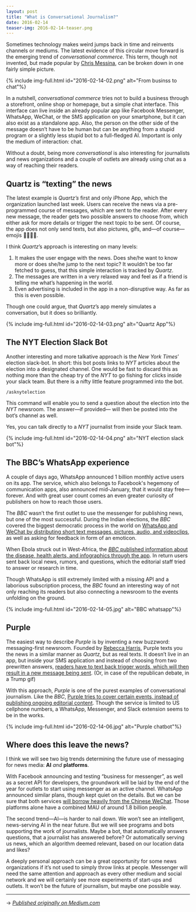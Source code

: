 ```yaml
---
layout: post
title: "What is Conversational Journalism?"
date: 2016-02-14
teaser-img: 2016-02-14-teaser.png
---
```


Sometimes technology makes weird jumps back in time and reinvents channels or mediums. The latest evidence of this circular move forward is the emerging trend of _conversational commerce_. This term, though not invented, but made popular by [Chris Messina](), can be broken down in one fairly simple picture.

{% include img-full.html id="2016-02-14-02.png" alt="From businss to chat"%}

In a nutshell, _conversational commerce_ tries not to build a business through a storefront, online shop or homepage, but a simple chat interface. This interface can live inside an already popular app like Facebook Messenger, WhatsApp, WeChat, or the SMS application on your smartphone, but it can also exist as a standalone app. Also, the person on the other side of the message doesn’t have to be human but can be anything from a stupid program or a slightly less stupid bot to a full-fledged AI. Important is only the medium of interaction: chat.

Without a doubt, being more _conversational_ is also interesting for journalists and news organizations and a couple of outlets are already using chat as a way of reaching their readers.

## Quartz is “texting” the news

The latest example is _Quartz’s_ first and only iPhone App, which the organization launched last week. Users can receive the news via a pre-programmed course of messages, which are sent to the reader. After every new message, the reader gets two possible answers to choose from, which either ask for more details or trigger the next topic to be sent. Of course, the app does not only send texts, but also pictures, gifs, and—of course—emojis 🎉📰✌🏻.

I think _Quartz_’s approach is interesting on many levels:

1. It makes the user engage with the news. Does she/he want to know more or does she/he jump to the next topic? It wouldn’t be too far fetched to guess, that this simple interaction is tracked by _Quartz_.
2. The messages are written in a very relaxed way and feel as if a friend is telling me what’s happening in the world.
3. Even advertising is included in the app in a non-disruptive way. As far as this is even possible.

Though one could argue, that _Quartz_’s app merely simulates a conversation, but it does so brilliantly.

{% include img-full.html id="2016-02-14-03.png" alt="Quartz App"%}

## The NYT Election Slack Bot

Another interesting and more talkative approach is the _New York Times_’ election slack-bot. In short: this bot posts links to _NYT_ articles about the election into a designated channel. One would be fast to discard this as nothing more than the cheap try of the _NYT_ to go fishing for clicks inside your slack team. But there is a nifty little feature programmed into the bot.

`/asknytelection`

This command will enable you to send a question about the election into the _NYT_ newsroom. The answer—if provided— will then be posted into the bot‘s channel as well.

Yes, you can talk directly to a _NYT_ journalist from inside your Slack team.

{% include img-full.html id="2016-02-14-04.png" alt="NYT election slack bot"%}

## The BBC’s WhatsApp experience

A couple of days ago, WhatsApp announced 1 billion monthly active users on its app. The service, which also belongs to Facebook's hegemony of communication apps, also announced mid-January, that it would stay free—forever. And with great user count comes an even greater curiosity of publishers on how to reach those users.

The _BBC_ wasn’t the first outlet to use the messenger for publishing news, but one of the most successful. During the Indian elections, the _BBC_ covered the biggest democratic process in the world on [WhatsApp and WeChat by distributing short text messages, pictures, audio, and videoclips](), as well as asking for feedback in form of an emoticon.

When Ebola struck out in West-Africa, the [_BBC_ published information about the disease, health alerts, and infographics through the app](). In return users sent back local news, rumors, and questions, which the editorial staff tried to answer or research in time.

Though WhatsApp is still extremely limited with a missing API and a laborious subscription process, the _BBC_ found an interesting way of not only reaching its readers but also connecting a newsroom to the events unfolding on the ground.

{% include img-full.html id="2016-02-14-05.jpg" alt="BBC whatsapp"%}

## Purple

The easiest way to describe _Purple_ is by inventing a new buzzword: messaging-first newsroom. Founded by [Rebecca Harris](), Purple texts you the news in a similar manner as _Quartz_, but as real texts. It doesn’t live in an app, but inside your SMS application and instead of choosing from two prewritten answers, [readers have to text back trigger words, which will then result in a new message being sent](). (Or, in case of the republican debate, in a Trump gif)

With this approach, _Purple_ is one of the purest examples of conversational journalism. Like the _BBC_, [Purple tries to cover certain events, instead of publishing ongoing editorial content](). Though the service is limited to US cellphone numbers, a WhatsApp, Messenger, and Slack extension seems to be in the works.

{% include img-full.html id="2016-02-14-06.jpg" alt="Purple chatbot"%}

## Where does this leave the news?

I think we will see two big trends determining the future use of messaging for news media: **AI** _and_ **platforms**.

With Facebook announcing and testing “business for messenger”, as well as a secret API for developers, the groundwork will be laid by the end of the year for outlets to start using messenger as an active channel. WhatsApp announced similar plans, though kept quiet on the details. But we can be sure that both services [will borrow heavily from the Chinese WeChat](). Those platforms alone have a combined MAU of around 1.8 billion people.

The second trend—AI—is harder to nail down. We won’t see an intelligent, news-serving AI in the near future. But we will see programs and bots supporting the work of journalists. Maybe a bot, that automatically answers questions, that a journalist has answered before? Or automatically serving us news, which an algorithm deemed relevant, based on our location data and likes?

A deeply personal approach can be a great opportunity for some news organizations if it’s not used to simply throw links at people. Messenger will need the same attention and approach as every other medium and social network and we will certainly see more experiments of start-ups and outlets. It won’t be the future of journalism, but maybe one possible way.

---- 
→ _[Published originally on Medium.com]()_



